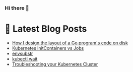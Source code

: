### Hi there 👋



# 📩 Latest Blog Posts 
<!-- BLOG-POST-LIST:START -->
- [How I design the layout of a Go program&#39;s code on disk](http://shanehowearth.com/how-i-design-the-layout-of-a-go-program-on-disk)
- [Kubernetes initContainers vs Jobs](http://shanehowearth.com/kubernetes-initcontainers-vs-jobs)
- [envsubstr](http://shanehowearth.com/envsubstr)
- [kubectl wait](http://shanehowearth.com/kubectl-wait)
- [Troubleshooting your Kubernetes Cluster](http://shanehowearth.com/troubleshooting-your-kubernetes-cluster)
<!-- BLOG-POST-LIST:END -->
